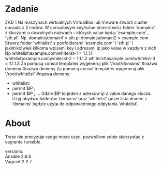 Zadanie
=======

ZAD 1
Na maszynach wirtualnych VirtualBox lub Vmware stwórz cluster consula z 2 nodów.
W consulowym key/value store stwórz folder 'domains' z kluczami o dowolnych nazwach – których
value będą: 'example.com' , 'sth.pl'.
Np.
domains\domain1 = sth.pl
domains\domain2 = example.com
Stworz folder 'whitelist' z podfolderami 'example.com' i 'sth.pl' i jakimikolwiek kilkoma wpisami key i
adresami ip jako value w kazdym z nich
Np
whitelist\example.com\whitelist-1 = 1.1.1.1
whitelist\example.com\whitelist-2 = 1.1.1.2
whitelist\example.com\whitelist-3 = 1.1.1.3
Za pomocą consul templates wygeneruj plik '/root/domains'
#nazwa domeny
#nazwa domeny
Za pomocą consul templates wygeneruj plik '/root/whitelist'
#nazwa domeny:
 - whitelist:
 - permit $IP ;
 - permit $IP ;
 ...
Gdzie $IP to jeden z adresow ip z value danego klucza.
Użyj obydwu folderów ‘domains’ oraz ‘whitelist’ gdzie lista domen z ‘domains’ będzie użyta do
odpowiedniego odpytania ‘whitelist’.

About
=====

Tresc nie precyzuje czego moze uzyc, pozwolilem sobie skorzystac z vagranta i ansible.

versions:  
Ansible 2.9.6  
Vagrant 2.2.7   